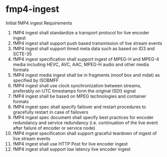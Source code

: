 # fmp4-ingest

Initial fMP4 ingest Requirements 
1.	fMP4 ingest shall standardize a transport protocol for live encoder ingest
2.	fMP4 ingest shall support push based transmission of live stream events
3.	fMP4 ingest shall support timed meta data such as based on ID3 and SCTE-35
4.	fMP4 ingest specification shall support ingest of MPEG-H and MPEG-4 media including HEVC, AVC, AAC, MPEG-H audio and other media formats
5.	fMP4 ingest media ingest shall be in fragments (moof box and mdat) as specified by ISOBMFF
6.	fMP4 ingest shall use clock synchronization between streams, preferably on UTC timestamps form the original (SDI) signal
7.	fMP4 ingest shall be based on MPEG technologies and container formats 
8.	fMP4 ingest spec shall specify failover and restart procedures to gracefully restart in case of failovers
9.	fMP4 ingest spec document shall specify best practices for encoder redundancy and service redundancy (i.e. continuation of the live event after failure of encoder or service node)
10.	fMP4 ingest specification shall support graceful teardown of ingest of live stream events
11.	fMP4 ingest shall use HTTP Post for live encoder ingest
12.	fMP4 ingest shall support low latency live encoder ingest